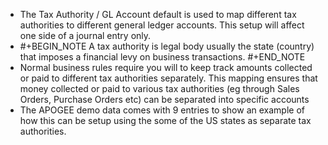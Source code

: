 - The Tax Authority / GL Account default is used to map different tax authorities to different general ledger accounts. This setup will affect one side of a journal entry only.
- #+BEGIN_NOTE
  A tax authority is legal body usually the state (country) that imposes a financial levy on business transactions.
  #+END_NOTE
- Normal business rules require you will to keep track amounts collected or paid to different tax authorities separately. This mapping ensures that money collected or paid to various tax authorities (eg through Sales Orders, Purchase Orders etc) can be separated into specific accounts
- The APOGEE demo data comes with 9 entries to show an example of how this can be setup using the some of the US states as separate tax authorities.